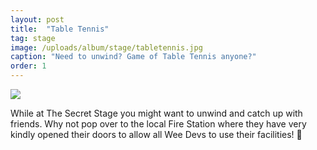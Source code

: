 ```yaml
---
layout: post
title:  "Table Tennis"
tag: stage
image: /uploads/album/stage/tabletennis.jpg
caption: "Need to unwind? Game of Table Tennis anyone?"
order: 1
---
```


![](/uploads/album/stage/tabletennis.jpg)

While at The Secret Stage you might want to unwind and catch up with friends. Why not pop over to the local Fire Station where they have very kindly opened their doors to allow all Wee Devs to use their facilities! 💖
